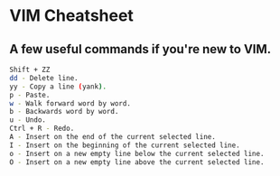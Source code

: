 # VIM Cheatsheet

## A few useful commands if you're new to VIM.


```bash
Shift + ZZ
dd - Delete line.
yy - Copy a line (yank).
p - Paste.
w - Walk forward word by word.
b - Backwards word by word.
u - Undo.
Ctrl + R - Redo. 
A - Insert on the end of the current selected line.
I - Insert on the beginning of the current selected line.
o - Insert on a new empty line below the current selected line.
O - Insert on a new empty line above the current selected line. 
```